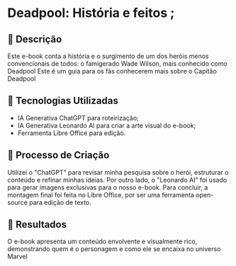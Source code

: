 # Deadpool: História e feitos ;

## 📒 Descrição
Este e-book conta a história e o surgimento de um dos heróis menos convencionais de todos: o famigerado Wade Wilson, mais conhecido como Deadpool
Este é um guia para os fãs conhecerem mais sobre o Capitão Deadpool

## 🤖 Tecnologias Utilizadas

- IA Generativa ChatGPT para roteirização;
- IA Generativa Leonardo AI para criar a arte visual do e-book;
- Ferramenta Libre Office para edição.


## 🧐 Processo de Criação
Utilizei o "ChatGPT" para revisar minha pesquisa sobre o herói, estruturar o conteúdo e refinar minhas ideias. Por outro lado, o "Leonardo AI" foi usado para gerar imagens exclusivas para o nosso e-book. Para concluir, a montagem final foi feita no Libre Office, por ser uma ferramenta open-source para edição de texto.

## 🚀 Resultados
O e-book apresenta um conteúdo envolvente e visualmente rico, demonstrando quem é o personagem e como ele se encaixa no universo Marvel
